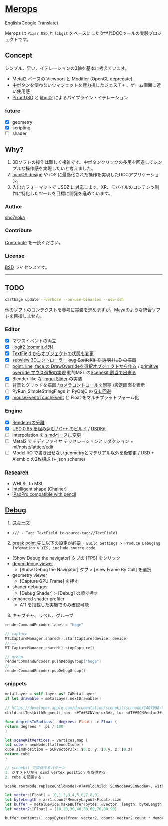 # [Merops](https://github.com/sho7noka/Merops)

[English](https://translate.google.com/translate?sl=ja&tl=en&u=https://github.com/sho7noka/Merops)(Google Translate)

Merops は `Pixar USD` と `libgit` をベースにした次世代DCCツールの実験プロジェクトです。

## Concept
シンプル、早い、イテレーションの3軸を基本に考えています。
- Metal2 ベースの Viewport と Modifier (OpenGL deprecate)
- 中ボタンを使わないウィジェットを極力排したジェスチャ、ゲーム画面に近い使用感
- [Pixar USD](https://github.com/PixarAnimationStudios/USD) と [libgit2](https://github.com/libgit2/objective-git) によるパイプライン・イテレーション

### future
- [x] geometry
- [x] scripting
- [ ] shader 

## Why?
1. 3Dソフトの操作は難しく複雑です。中ボタンクリックの多用を回避してシンプルな操作感を実現したいと考えました。
2. [macOS design](https://developer.apple.com/design/human-interface-guidelines/macos/overview/themes/) や iOS に最適化された操作を実現したDCCアプリケーション。
3. 入出力フォーマットで USDZ に対応します。XR、モバイルのコンテンツ制作に特化したツールを目標に開発を進めています。

### Author
[sho7noka](mailto:shosumioka@gmail.com)

### Contribute
[Contribute](../Contribute.md) を一読ください。

### License
[BSD](../License.md) ライセンスです。

----

## TODO
```bash
carthage update --verbose --no-use-binaries --use-ssh
```
他のソフトのコンテクストを参考に実装を進めますが、Mayaのような統合ソフトを目指しません。

### Editor
- [x] マウスイベントの両立
- [x] [libgit2 (commit以外)](x-source-tag://libgit)
- [x] [TextField からオブジェクトの状態を変更](x-source-tag://TextField)
- [x] [subview 3Dコントローラー](x-source-tag://addSubView) ~~[bug](https://stackoverflow.com/questions/47517902/pixel-format-error-with-scenekit-spritekit-overlay-on-iphone-x) SpriteKit で 透明 HUD の描画~~
- [ ] [point, line, face の DrawOverrideを選択オブジェクトから作る](x-source-tag://DrawOverride) / [primitive override マウス選択の実現](https://cedil.cesa.or.jp/cedil_sessions/view/1828)  動的MSL の[Scenekit 割当で出来る](https://qiita.com/shu223/items/b5729fdf1d95721d07b7)
- [x] Blender like な [imgui Slider](https://github.com/mnmly/Swift-imgui) の実装
- [ ] 背景とグリッドを描画 /[カメラコントロールを同期](https://developer.apple.com/videos/play/wwdc2017/604/?time=789) /設定画面を表示
- [ ] PyRun_SimpleStringFlags と PyObjC の [GIL 回避](x-source-tag://gil)
- [x] [mouseEvent/TouchEvent](https://qiita.com/RichQiitaJp/items/79a52c55c9762b60f292) と Float をマルチプラットフォーム化

### Engine
- [x] [Rendererの分離](x-source-tag://engine)
- [x] [USD 0.85 を組み込む / C++ のビルド](https://github.com/mzyy94/ARKit-Live2D) / [USDKit](https://github.com/superfunc/USDKit)
- [ ] interpolation を [simdベースに変更](https://developer.apple.com/videos/play/wwdc2018/701/) 
- [ ] Metal2 でモディファイヤ テッセレーションとリダクション + ml/noise/lattice/edit 
- [ ] Model I/O で書き出せないgeometryとマテリアル以外を後変更 / USD + Alembic の2枚構成 (+ json scheme)

### Research
- WHLSL to MSL
- intelligent shape (Chainer) 
- [iPadPro compatible with pencil](https://developer.apple.com/videos/play/wwdc2016/220/)

## [Debug](https://developer.apple.com/videos/play/wwdc2018/608/)

1. [スキーマ](https://cocoaengineering.com/2018/01/01/some-useful-url-schemes-in-xcode-9/)
- `/// - Tag: TextField (x-source-tag://TextField)`

2. [break point](https://qiita.com/shu223/items/1e88d19fbb31298146ca)
先に以下の設定が必要。
`Build Settings > Produce Debuging Infomation > YES, include source code`

- [Show Debug the navigator] タブの [FPS] をクリック
- [dependency viewer](https://developer.apple.com/documentation/metal/tools_profiling_and_debugging/seeing_a_frame_s_render_passes_with_the_dependency_viewer)
    - [Show Debug the Navigator] タブ > [View Frame By Call] を選択
- geometry viewer
    - [Capture GPU Frame] を押す
- shader debugger
    - [Debug Shader] > [Debug] の順で押す
- enhanced shader profiler
    - A11 を搭載した実機でのみ確認可能

3. キャプチャ、ラベル、グループ
```swift
renderCommandEncoder.label = "hoge"

// capture
MTLCaptureManager.shared().startCapture(device: device)
// ~~
MTLCaptureManager.shared().stopCapture()

// group
renderCommandEncoder.pushDebugGroup("hoge")
// ~~
renderCommandEncoder.popDebugGroup()
```

### snippets
```swift
metalLayer = self.layer as? CAMetalLayer
if let drawable = metalLayer.nextDrawable()

// https://developer.apple.com/documentation/scenekit/scnnode/1407998-hittestwithsegment
child.hitTestWithSegment(from: <#T##SCNVector3#>, to: <#T##SCNVector3#>, options: <#T##[String : Any]?#>)

func degreesToRadians(_ degrees: Float) -> Float {
return degrees * .pi / 180
}

let sceneKitVertices = vertices.map {
let cube = newNode.flattenedClone()
cube.simdPosition = SCNVector3(x: $0.x, y: $0.y, z: $0.z)
return cube
}

// scenekit で頂点作るパターン
1. ジオメトリから simd vertex position を取得する
2. cube を配置する

scene.rootNode.replaceChildNode(<#T##oldChild: SCNNode##SCNNode#>, with: <#T##SCNNode#>)

let vector:[Float] = [0,1,2,3,4,5,6,7,8,9]   
let byteLength = arr1.count*MemoryLayout<Float>.size
let buffer = metalDevice.makeBuffer(bytes: &vector, length: byteLength, options: MTLResourceOptions())
let vector2:[Float] = [10,20,30,40,50,60,70,80,90]

buffer.contents().copyBytes(from: vector2, count: vector2.count * MemoryLayout<Float>.stride)
```
